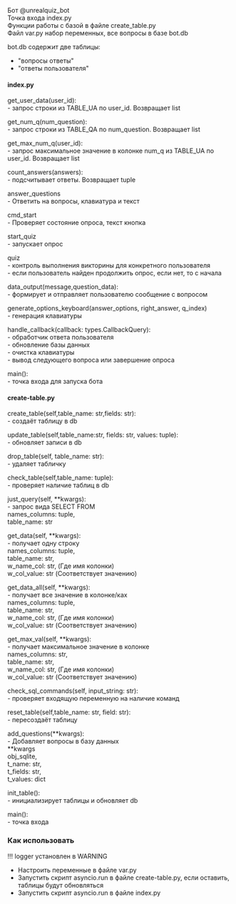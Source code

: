 Бот @unrealquiz_bot  
Точка входа index.py  
Функции работы с базой в файле create_table.py  
Файл var.py набор переменных, все вопросы в базе bot.db  

bot.db содержит две таблицы:  
   - "вопросы ответы"  
   - "ответы пользователя"  

#### index.py  
   get_user_data(user_id):  
      - запрос строки из TABLE_UA по user_id. Возвращает list  

   get_num_q(num_question):  
      - запрос строки из TABLE_QA по num_question. Возвращает list  

   get_max_num_q(user_id):  
      - запрос максимальное значение в колонке num_q из TABLE_UA по user_id. Возвращает list  

   count_answers(answers):  
      - подсчитывает ответы. Возвращает tuple  

   answer_questions  
      - Ответить на вопросы, клавиатура и текст  

   cmd_start  
      - Проверяет состояние опроса, текст кнопка  

   start_quiz  
      -  запускает опрос  

   quiz  
      - контроль выполнения викторины для конкретного пользователя  
         - если пользователь найден продолжить опрос, если нет, то с начала  

   data_output(message,question_data):  
      - формирует и отправляет пользователю сообщение с вопросом  

   generate_options_keyboard(answer_options, right_answer, q_index)  
      - генерация клавиатуры  

   handle_callback(callback: types.CallbackQuery):  
      - обработчик ответа пользователя  
         - обновление базы данных  
         - очистка клавиатуры  
         - вывод следующего вопроса или завершение опроса  

   main():  
      -  точка входа для запуска бота  



#### create-table.py  
   create_table(self,table_name: str,fields: str):  
      - создаёт таблицу в db  

   update_table(self,table_name:str, fields: str, values: tuple):  
      - обновляет записи в db  

   drop_table(self, table_name: str):  
      - удаляет табличку  

   check_table(self,table_name: tuple):  
      - проверяет наличие таблиц в db  

   just_query(self, **kwargs):  
      - запрос вида SELECT FROM  
         names_columns: tuple,  
         table_name: str  

   get_data(self, **kwargs):  
      - получает одну строку  
         names_columns: tuple,   
         table_name: str,   
         w_name_col: str, (Где имя колонки)   
         w_col_value: str (Соответствует значению)  

   get_data_all(self, **kwargs):  
      - получает все значение в колонке/ках  
         names_columns: tuple,   
         table_name: str,   
         w_name_col: str, (Где имя колонки)   
         w_col_value: str (Соответствует значению)  

   get_max_val(self, **kwargs):  
      - получает максимальное значение в колонке  
         names_columns: str,   
         table_name: str,   
         w_name_col: str, (Где имя колонки)   
         w_col_value: str (Соответствует значению)  

   check_sql_commands(self, input_string: str):  
      - проверяет входящую переменную на наличие команд  

   reset_table(self,table_name: str, field: str):  
      - пересоздаёт таблицу   

   add_questions(**kwargs):  
      - Добавляет вопросы в базу данных  
      **kwargs  
         obj_sqlite,   
         t_name: str,   
         t_fields: str,   
         t_values: dict  

   init_table():  
      - инициализирует таблицы и обновляет db  

   main():  
      - точка входа  


### Как использовать  
!!! logger установлен в WARNING  
- Настроить переменные в файле var.py  
- Запустить скрипт asyncio.run в файле create-table.py, если оставить, таблицы будут обновляться  
- Запустить скрипт asyncio.run в файле index.py  
